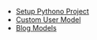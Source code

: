 

* [Setup Pythono Project](kata-setup-python-project.md)
* [Custom User Model](kata-custom-user-model.md)
* [Blog Models](kata-blog-models.md)
